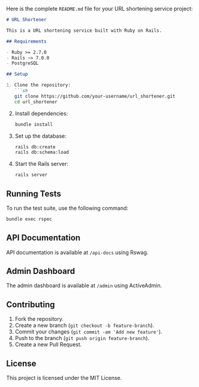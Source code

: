 Here is the complete `README.md` file for your URL shortening service project:

```markdown
# URL Shortener

This is a URL shortening service built with Ruby on Rails.

## Requirements

- Ruby >= 2.7.0
- Rails ~> 7.0.0
- PostgreSQL

## Setup

1. Clone the repository:
   ```sh
   git clone https://github.com/your-username/url_shortener.git
   cd url_shortener
   ```

2. Install dependencies:
   ```sh
   bundle install
   ```

3. Set up the database:
   ```sh
   rails db:create
   rails db:schema:load
   ```

4. Start the Rails server:
   ```sh
   rails server
   ```

## Running Tests

To run the test suite, use the following command:
```sh
bundle exec rspec
```

## API Documentation

API documentation is available at `/api-docs` using Rswag.

## Admin Dashboard

The admin dashboard is available at `/admin` using ActiveAdmin.

## Contributing

1. Fork the repository.
2. Create a new branch (`git checkout -b feature-branch`).
3. Commit your changes (`git commit -am 'Add new feature'`).
4. Push to the branch (`git push origin feature-branch`).
5. Create a new Pull Request.

## License

This project is licensed under the MIT License.
```